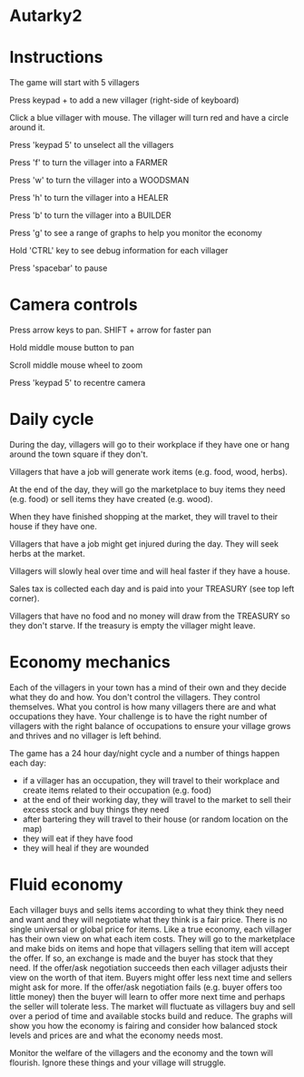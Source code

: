 # Autarky2

Instructions
============

The game will start with 5 villagers

Press keypad + to add a new villager (right-side of keyboard)

Click a blue villager with mouse. The villager will turn red and have a circle around it.

Press 'keypad 5' to unselect all the villagers

Press 'f' to turn the villager into a FARMER

Press 'w' to turn the villager into a WOODSMAN

Press 'h' to turn the villager into a HEALER

Press 'b' to turn the villager into a BUILDER

Press 'g' to see a range of graphs to help you monitor the economy

Hold 'CTRL' key to see debug information for each villager

Press 'spacebar' to pause

Camera controls
===============
Press arrow keys to pan. SHIFT + arrow for faster pan

Hold middle mouse button to pan

Scroll middle mouse wheel to zoom

Press 'keypad 5' to recentre camera


Daily cycle
===========
During the day, villagers will go to their workplace if they have one or hang around the town square if they don't.

Villagers that have a job will generate work items (e.g. food, wood, herbs).

At the end of the day, they will go the marketplace to buy items they need (e.g. food) or sell items they have created (e.g. wood).

When they have finished shopping at the market, they will travel to their house if they have one.

Villagers that have a job might get injured during the day. They will seek herbs at the market.

Villagers will slowly heal over time and will heal faster if they have a house.

Sales tax is collected each day and is paid into your TREASURY (see top left corner).

Villagers that have no food and no money will draw from the TREASURY so they don't starve. If the treasury is empty the villager might leave.

Economy mechanics
=================
Each of the villagers in your town has a mind of their own and they decide what they do and how. You don't control the villagers. They control themselves. What you control is how many villagers there are and what occupations they have. Your challenge is to have the right number of villagers with the right balance of occupations to ensure your village grows and thrives and no villager is left behind.

The game has a 24 hour day/night cycle and a number of things happen each day:

- if a villager has an occupation, they will travel to their workplace and create items related to their occupation (e.g. food)
- at the end of their working day, they will travel to the market to sell their excess stock and buy things they need
- after bartering they will travel to their house (or random location on the map)
- they will eat if they have food
- they will heal if they are wounded

Fluid economy
=============
Each villager buys and sells items according to what they think they need and want and they will negotiate what they think is a fair price. There is no single universal or global price for items. Like a true economy, each villager has their own view on what each item costs. They will go to the marketplace and make bids on items and hope that villagers selling that item will accept the offer. If so, an exchange is made and the buyer has stock that they need. If the offer/ask negotiation succeeds then each villager adjusts their view on the worth of that item. Buyers might offer less next time and sellers might ask for more. If the offer/ask negotiation fails (e.g. buyer offers too little money) then the buyer will learn to offer more next time and perhaps the seller will tolerate less. The market will fluctuate as villagers buy and sell over a period of time and available stocks build and reduce. The graphs will show you how the economy is fairing and consider how balanced stock levels and prices are and what the economy needs most.

Monitor the welfare of the villagers and the economy and the town will flourish. Ignore these things and your village will struggle.




